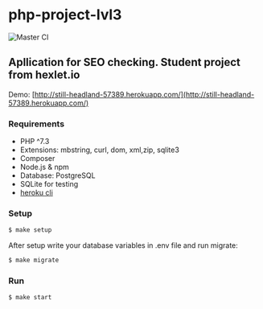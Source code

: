 # php-project-lvl3
  ![Master CI](https://github.com/Tazya/php-project-lvl3/workflows/Master%20workflow/badge.svg)
## Apllication for SEO checking. Student project from hexlet.io
  Demo: [http://still-headland-57389.herokuapp.com/](http://still-headland-57389.herokuapp.com/)
### Requirements

  * PHP ^7.3
  * Extensions: mbstring, curl, dom, xml,zip, sqlite3
  * Composer
  * Node.js & npm
  * Database: PostgreSQL
  * SQLite for testing
  * [heroku cli](https://devcenter.heroku.com/articles/heroku-cli#download-and-install)

### Setup

```sh
$ make setup
```
After setup write your database variables in .env file and run migrate:

```sh
$ make migrate
```

### Run

```sh
$ make start
```
